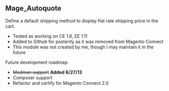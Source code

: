 Mage_Autoquote
---------------

Define a default shipping method to display flat rate shipping price in the cart.

 - Tested as working on CE 1.6, EE 1.11
 - Added to Github for posterity as it was removed from Magento Connect
 - This module was not created by me, though I may maintain it in the future


Future development roadmap:

 - ~~Modman support~~ **Added 6/27/13**
 - Composer support
 - Refactor and certify for Magento Connect 2.0
